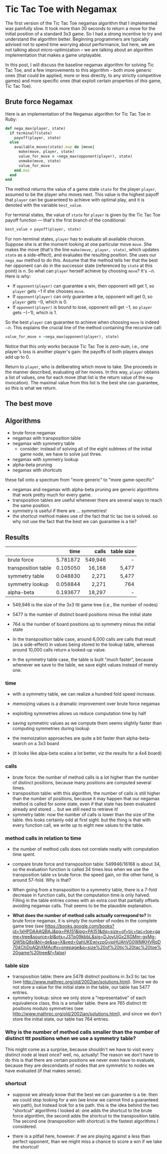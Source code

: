 # Tic Tac Toe with Negamax

The first version of the Tic Tac Toe negamax algorithm that I implemented was painfully slow. It took more than 30 seconds to return a move for the initial position of a standard 3x3 game. So I had a strong incentive to try and understand the algorithm better. Beginning programmers are typically advised not to spend time worrying about performance, but here, we are not talking about micro-optimization – we are talking about an algorithm implementation that makes a game unplayable.

In this post, I will discuss the baseline negamax algorithm for solving Tic Tac Toe, and a few improvements to this algorithm – both more generic ones (that could be applied, more or less directly, to any strictly competitive games) and more specific ones (that exploit certain properties of *this* game, Tic Tac Toe).

<!-- ## Tic Tac Toe

We will represent a 3x3 Tic Tac Toe position as a nine-element array that we can access by index, with indices ranging from 0 to 8. Using the common player markers, and a blank space for squares that have not been chosen by either of the players yet. So the following board position ...

... will be represented by this array:

```ruby
['X', 'O', ' ', 'X', ' ', ' ', ' ', ' ', ' ']
```

Let's now agree on a bag of Ruby methods that implement the rules of Tic Tac Toe for us. -->

## Brute force Negamax

Here is an implementation of the Negamax algorithm for Tic Tac Toe in Ruby:

```ruby
def nega_max(player, state)
  if terminal?(state)
    payoff(player, state)
  else
    available_moves(state).map do |move|
      make(move, player, state)
      value_for_move = -nega_max(opponent(player), state)
      unmake(move, state)
      value_for_move
    end.max
  end
end
```

The method returns the value of a game state `state` for the player `player`, assumed to be the player who moves next. This value is the highest payoff that `player` can be guaranteed to achieve with optimal play, and it is denoted  with the variable `best_value`.

For terminal states, the value of `state` for `player` is given by the Tic Tac Toe payoff function — that's the first branch of the conditional:

```ruby
best_value = payoff(player, state)
```

For non-terminal states, `player` has to evaluate all available choices. Suppose she is at the moment looking at one particular move `move`. She makes the move (that's the line `make(move, player, state)`, which updates `state` as a side-effect), and evaluates the resulting position. She uses our `nega_max` method to do this. Assume that the method tells her that the best her opponent can do in the successor state (referenced by `state` at this point) is $n$. So what can `player` herself achieve by choosing `move`? It's $-n$. Here is why:

- If `opponent(player)` can guarantee a win, then opponent will get $1$, so `player` gets $-1$ if she chooses `move`.
- If `opponent(player)` can only guarantee a tie, opponent will get $0$, so `player` gets $-0$, which is $0$.
- If `opponent(player)` is bound to lose, opponent will get $-1$, so `player` gets $-(-1)$, which is $1$.

So the best `player` can guarantee to achieve when choosing `move` is indeed $-n$. This explains the crucial line of the method containing the recursive call:

```ruby
value_for_move = -nega_max(opponent(player), state)
```

Notice that this only works because Tic Tac Toe is *zero-sum*, i.e., one player's loss is another player's gain: the payoffs of both players always add up to 0.

Return to `player`, who is deliberating which move to take. She proceeds in the manner described, evaluating *all* her moves. In this way, `player` obtains a list of values, one for each move (that list is the return value of the `map` invocation). The maximal value from this list is the best she can guarantee, so this is what we return.

## The best move

## Algorithms

- brute force negamax
- negamax with transposition table
- negamax with symmetry table
  - consider: instead of solving all of the eight subtrees of the initial game node, we have to solve just three.
- negamax with symmetry lookup
- alpha-beta pruning
- negamax with shortcuts

these fall onto a spectrum from "more generic" to "more game-specific"
- negamax and negamax with alpha-beta pruning are generic algorithms that work pretty much for every game.
- transposition tables are useful whenever there are several ways to reach the same position.
- symmetry is useful if there are ... symmetries!
- the shortcut method makes use of the fact that tic tac toe is solved. so why not use the fact that the best we can guarantee is a tie?


## Results

|                     | time     |   calls | table size  |
|:--------------------|---------:|--------:|------------:|
| brute force         | 5.781872 | 549,946 |           - |
| transposition table | 0.105050 |  16,168 |       5,477 |
| symmetry table      | 0.048830 |   2,271 |       5,477 |
| symmetry lookup     | 0.058844 |   2,271 |         764 |
| alpha-beta          | 0.193677 |  18,297 |           - |


- 549,946 is the size of the 3x3 ttt game tree (i.e., the number of nodes)
- 5477 is the number of distinct board positions minus the initial state
- 764 is the number of board positions up to symmetry minus the initial state

- In the transposition table case, around 6,000 calls are calls that result (as a side-effect) in values being stored to the lookup table, whereas around 10,000 calls return a looked-up value.

- In the symmetry table case, the table is built "much faster", because whenever we save to the table, we save eight values instead of merely one.

### time

- with a symmetry table, we can realize a hundred fold speed increase.

- memoizing values is a dramatic improvement over brute force negamax
- exploiting symmetries allows us reduce computation time by half
- saving symmetric values as we compute them seems slightly faster than computing symmetries during lookup
- the memoization approaches are quite a bit faster than alpha-beta-search on a 3x3 board
- (it looks like alpa-beta scales a lot better, viz the results for a 4x4 board)

### calls

- brute force: the number of method calls is a lot higher than the number of distinct positions, because many positions are computed several times.
- transposition table: with this algorithm, the number of calls is still higher than the number of positions, because it may happen that our negamax method is called for some state, even if that state has been evaluated already and stored ... but we still need to retrieve it!
- symmetry table: now the number of calls is lower than the size of the table. this looks certainly odd at first sight. but the thing is that with every function call, we write up to eight new values to the table.

### method calls in relation to time
- the number of method calls does not correlate neatly with computation time spent.
- compare brute force and transposition table: 549946/16168 is about 34, so the evaluation function is called 34 times less when we use the transposition table vs brute force. the speed gain, on the other hand, is around 57-fold. Why is that?
- When going from a transposition to a symmetry table, there is a 7-fold decrease in function calls, but the computation time is only halved. Filling in the table entries comes with an extra cost that partially offsets avoiding negamax calls. That seems to be the plausible explanation.

- **What does the number of method calls actually correspond to?** In brute force negamax, it is simply the number of nodes in the complete game tree (see https://books.google.com/books?id=1xHPDAAAQBAJ&pg=PA151&lpg=PA151&dq=size+of+tic+tac+toe+game+tree&source=bl&ots=J3Tp09kbbL&sig=DJoyUjGx2XGMm-gvMg-QW5bQ8sI&hl=de&sa=X&ved=0ahUKEwivzpGyjpHUAhVG0WMKHVRqD704ChDoAQhXMAc#v=onepage&q=size%20of%20tic%20tac%20toe%20game%20tree&f=false)

### table size

- transposition table: there are 5478 distinct positions in 3x3 tic tac toe (see http://www.mathrec.org/old/2002jan/solutions.html). Since we do not store a value for the initial state in the table, our table has 5477 entries.
- symmetry lookup: since we only store a "representative" of each equivalence class, this is a smaller table. there are 765 distinct ttt positions modulo symmetries (see http://www.mathrec.org/old/2002jan/solutions.html), and since we don't store the initial state, our table has 764 entries.

### Why is the number of method calls smaller than the number of distinct ttt positions when we use a symmetry table?

This might come as a surprise, because shouldn't we have to visit every distinct node at least once? well, no, actually! The reason we don't have to do this is that there are certain positions we never even have to evaluate, because they are descendants of nodes that are symmetric to nodes we have evaluated (if that makes sense).

### shortcut

- suppose we already know that the best we can guarantee is a tie. then we could stop looking for a win (we know we cannot find a guaranteed win path), but instead look for a tie path. this is the idea behind the two "shortcut" algorithms I looked at: one adds the shortcut to the brute force algorithm, the second adds the shortcut to the transposition table. The second one (transposition with shortcut) is the fastest algorithms I considered.

- there is a pitfall here, however. if we are playing against a less than perfect opponent, than we might miss a chance to score a win if we take the shortcut!

